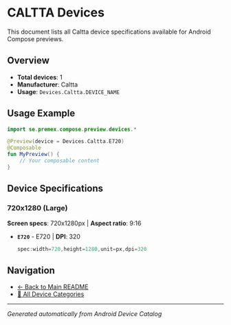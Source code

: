 # CALTTA Devices

This document lists all Caltta device specifications available for Android Compose previews.

## Overview

- **Total devices**: 1
- **Manufacturer**: Caltta
- **Usage**: `Devices.Caltta.DEVICE_NAME`

## Usage Example

```kotlin
import se.premex.compose.preview.devices.*

@Preview(device = Devices.Caltta.E720)
@Composable
fun MyPreview() {
    // Your composable content
}
```

## Device Specifications

### 720x1280 (Large)

**Screen specs**: 720x1280px | **Aspect ratio**: 9:16

- **`E720`** - E720 | **DPI**: 320
  ```kotlin
  spec:width=720,height=1280,unit=px,dpi=320
  ```

## Navigation

- [← Back to Main README](../../README.md)
- [📱 All Device Categories](../README.md)

---
*Generated automatically from Android Device Catalog*
